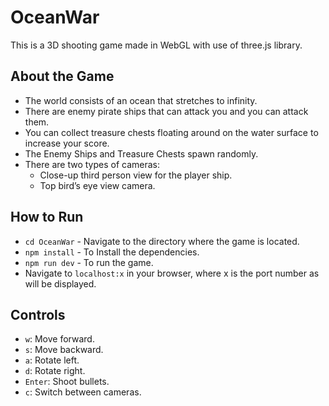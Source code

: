 # OceanWar

This is a 3D shooting game made in WebGL with use of three.js library.

## About the Game

* The world consists of an ocean that stretches to infinity. 
* There are enemy pirate ships that can attack you and you can attack them.
* You can collect treasure chests floating around on the water surface to increase your score.
* The Enemy Ships and Treasure Chests spawn randomly.
* There are two types of cameras:
  * Close-up third person view for the player ship.
  * Top bird’s eye view camera.

## How to Run

* `cd OceanWar` - Navigate to the directory where the game is located.
* `npm install` - To Install the dependencies.
* `npm run dev` - To run the game. 
* Navigate to `localhost:x` in your browser, where x is the port number as will be displayed.

## Controls

* `w`: Move forward.
* `s`: Move backward.
* `a`: Rotate left.
* `d`: Rotate right.
* `Enter`: Shoot bullets.
* `c`: Switch between cameras.


